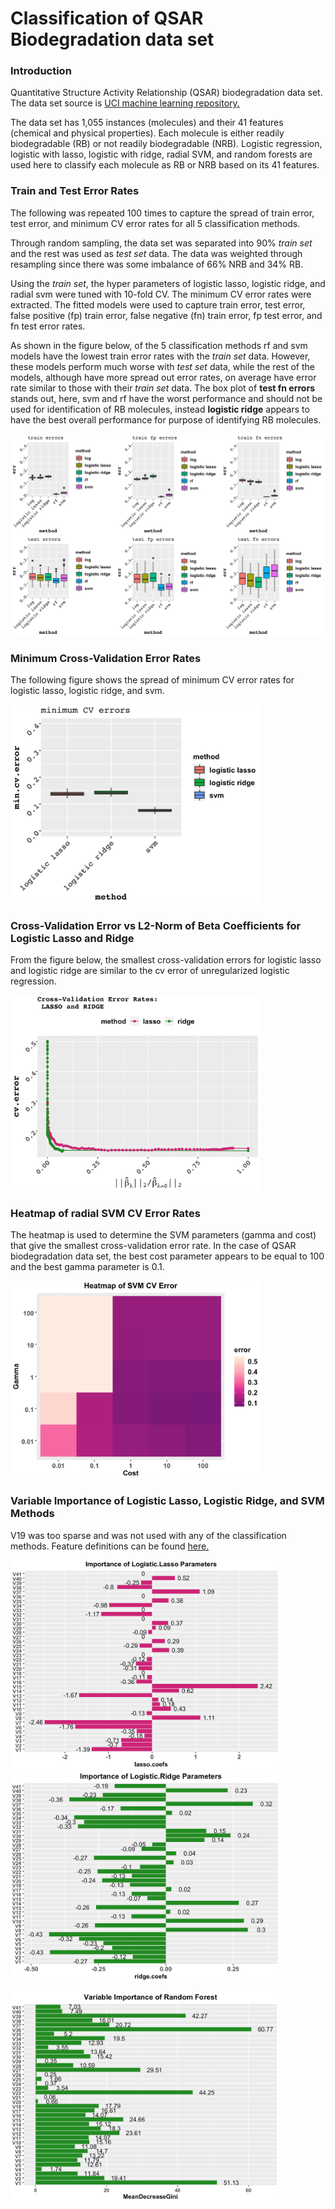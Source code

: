 # Classification of QSAR Biodegradation data set 

### Introduction
Quantitative Structure Activity Relationship (QSAR) biodegradation data set.
The data set source is [UCI machine learning repository.](https://archive.ics.uci.edu/ml/datasets/QSAR+biodegradation)

The data set has 1,055 instances (molecules) and their 41 features (chemical and physical properties).
Each molecule is either readily biodegradable (RB) or not readily biodegradable (NRB).
Logistic regression, logistic with lasso, logistic with ridge, radial SVM, 
and random forests are used here to classify each molecule as RB or NRB based on 
its 41 features. 

### Train and Test Error Rates
The following was repeated 100 times to capture the spread of train error, test error, 
and minimum CV error rates for all 5 classification methods. 

Through random sampling, the data set was separated into 90% *train set* and the 
rest was used as *test set* data. The data was weighted through resampling since there 
was some imbalance of 66% NRB and 34% RB.

Using the *train set*, the hyper parameters of logistic lasso, logistic ridge, and 
radial svm were tuned with 10-fold CV. The minimum CV error rates were extracted. 
The fitted models were used to capture train error, test error, false positive (fp)
train error, false negative (fn) train error, fp test error, and fn test error rates. 

As shown in the figure below, of the 5 classification methods rf and svm models have the 
lowest train error rates with the *train set* data. However, these models perform much 
worse with *test set* data, while the rest of the models, although have more spread
out error rates, on average have error rate similar to those with their *train set* data.
The box plot of **test fn errors** stands out, here, svm and rf have the worst performance
and should not be used for identification of RB molecules, instead **logistic ridge** 
appears to have the best overall performance for purpose of identifying RB molecules.

![Error Rates](https://github.com/asyakhl/QSAR_classification/blob/master/img/Error_Rates.png)

### Minimum Cross-Validation Error Rates
The following figure shows the spread of minimum CV error rates for logistic lasso, 
logistic ridge, and svm.

<img src="/img/min_cv_errors.png" width="400">


### Cross-Validation Error vs L2-Norm of Beta Coefficients for Logistic Lasso and Ridge
From the figure below, the smallest cross-validation errors for logistic lasso and 
logistic ridge are similar to the cv error of unregularized logistic regression.  

<img src="/img/cv_errors_vs_coefficients.png" width="400">

### Heatmap of radial SVM CV Error Rates
The heatmap is used to determine the SVM parameters (gamma and cost) that give the 
smallest cross-validation error rate. In the case of QSAR biodegradation data set,
the best cost parameter appears to be equal to 100 and the best gamma parameter is 0.1.

<img src="/img/heatmap_svm_parameters.png" width="400">

### Variable Importance of Logistic Lasso, Logistic Ridge, and SVM Methods
V19 was too sparse and was not used with any of the classification methods. 
Feature definitions can be found [here.](https://archive.ics.uci.edu/ml/datasets/QSAR+biodegradation) 


<img src="/img/lasso_parameters_reformatted.png" width="430">   <img src="/img/ridge_parameters_reformatted.png" width="430">

<img src="/img/rf_parameters_reformatted.png" width="430">